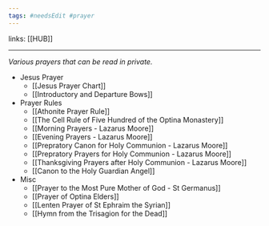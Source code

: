 ```yaml
---
tags: #needsEdit #prayer 
---
```


links: [[HUB]]

---
*Various prayers that can be read in private.*
    

- Jesus Prayer
	- [[Jesus Prayer Chart]]
	- [[Introductory and Departure Bows]]
- Prayer Rules
	- [[Athonite Prayer Rule]]
	- [[The Cell Rule of Five Hundred of the Optina Monastery]]
	- [[Morning Prayers - Lazarus Moore]]
	- [[Evening Prayers - Lazarus Moore]]
	- [[Prepratory Canon for Holy Communion - Lazarus Moore]]
	- [[Prepratory Prayers for Holy Communion - Lazarus Moore]]
	- [[Thanksgiving Prayers after Holy Communion - Lazarus Moore]]
	- [[Canon to the Holy Guardian Angel]]
- Misc
	- [[Prayer to the Most Pure Mother of God - St Germanus]]
	- [[Prayer of Optina Elders]]
	- [[Lenten Prayer of St Ephraim the Syrian]]
	- [[Hymn from the Trisagion for the Dead]]


